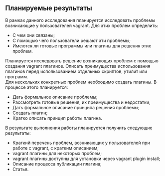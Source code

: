 ## Планируемые результаты

В рамках данного исследования планируется исследовать проблемы возникающие у пользователей vagrant. Для этих проблем определить:

* С чем они связаны;
* С помощью чего пользователи решают эти проблемы;
* Имеются ли готовые программы или плагины для решения этих проблем.

Планируется исследовать решение возникающих проблем с помощью создания vagrant плагинов. Описать преимущества использования плагинов перед использованием отдельных скриптов, утилит или программ.    
Для нескольких конкретных проблем необходимо создать плагины. В процессе этого планируется:

* Дать формальное описание проблемы;
* Рассмотреть готовые решения, их преимущества и недостатки;
* Дать формальное описание принципа решения проблемы;
* Создать плагин;
* Кратко описать принцип работы плагина.

В результате выполнения работы планируется получить следующие результаты:

* Краткий перечень проблем, возникающих у пользователей при работе с vagrant, с кратким описанием;
* vagrant плагины для некоторых проблем;
* vagrant плагины доступны для установки через vagrant plugin install;
* Описание процесса публикации плагина;
* Статья.